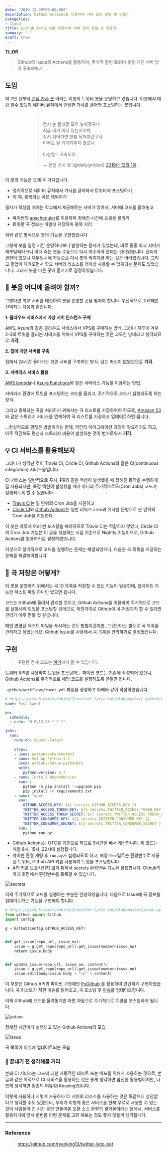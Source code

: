 ```yaml
---
date: "2019-12-29T00:00:00Z"
description: Github Actions를 이용하여 서버 없이 알림 봇 만들기
categories:
- Cloud
title: Github Actions를 이용하여 서버 없이 알림 봇 만들기
summary: " "
draft: true
---
```


__TL;DR__

> Github의 Issue와 Actions를 활용하여, 주기적 알림 트위터 봇을 개인 서버 없이 구축해보기

## 도입

약 2년 전부터 [랜덤 가사 봇](https://twitter.com/dailylyricbot) 이라는 이름의 트위터 봇을 운영하고 있습니다.
이름에서 대강 알수 있듯이 [네이버 뮤직](http://music.naver.com/)에서 랜덤한 가사를 긁어와 포스팅하는 봇입니다.

<div style="width: 100%; display: flex; justify-content: center;">
<blockquote class="twitter-tweet" data-lang="ko"><p lang="ko" dir="ltr">잠시 눈 돌리면 모두 놓치겠구나<br>지금 내가 어디 있는지조차<br>잠시 쉬어가면 한참 뒤처지겠구나<br>아무도 날 기다려주지 않으니<br><br>나상현 - 고속도로</p>&mdash; 랜덤 가사 봇 (@dailylyricbot) <a href="https://twitter.com/dailylyricbot/status/1201277326262190080?ref_src=twsrc%5Etfw">2019년 12월 1일</a></blockquote>
<script async src="https://platform.twitter.com/widgets.js" charset="utf-8"></script>
</div>

이 봇의 기능은 크게 두 가지입니다.

- 정기적으로 네이버 뮤직에서 가사를 긁어와서 트위터에 포스팅하기
- 이 때, 중복되는 곡은 제외하기

필자가 학생일 때에는 학교에서 제공해주는 서버가 있어서, 서버에 코드를 올려놓고

- 파이썬의 [apscheduler](https://apscheduler.readthedocs.io/en/latest/)를 이용하여 정해진 시간에 트윗을 올리기
- 트윗한 곡 정보는 파일에 저장하여 중복 처리

위와 같은 방식으로 봇의 기능을 구현했습니다.

그렇게 봇을 일정 기간 운영하다보니 발생하는 문제가 있었는데,
바로 종종 학교 서버가 재부팅되다보니 이때 죽은 봇을 수동으로 다시 켜주어야 한다는 것이었습니다.
관리자 권한이 없으니 재부팅시에 자동으로 다시 봇이 켜지게끔 하는 것은 어려웠습니다.
그리고 졸업이 다가오면서 학교 서버의 리소스를 더이상 사용할 수 없게되는 문제도 있었습니다.
그래서 봇을 다른 곳에 옮기기로 결정하였습니다.

## 🤖 봇을 어디에 올려야 할까?

그렇다면 학교 서버를 대신하여 봇을 운영할 곳을 찾아야 합니다.
우선적으로 고려해본 선택지는 다음과 같습니다.

__1. 클라우드 서비스에서 가상 서버 인스턴스 구매__

AWS, Azure와 같은 클라우드 서비스에서 VPS를 구매하는 방식.
그러나 하루에 겨우 2-3회 트윗을 올리는 서비스를 위해서 VPS를 구매하는 것은 과도한 낭비라고 생각되므로 __기각__.

__2. 집에 개인 서버를 구축__

집에서 24시간 돌아가는 개인 서버를 구축하는 방식.
남는 머신이 없었으므로 __기각__.

__3. 서버리스 서비스 활용__

[AWS lambda](https://aws.amazon.com/ko/lambda/)나
[Azure Functions](https://azure.microsoft.com/ko-kr/services/functions/)와 같은 서버리스 기능을 이용하는 방법.

서버리스 환경에 트윗을 포스팅하는 코드를 올리고,
주기적으로 코드가 실행되도록 하는 방식.

그리고 중복되는 곡을 처리하기 위해서는 곡 리스트를 저장하여야 하므로,
[Amazon S3](https://aws.amazon.com/ko/s3/)와 같은 스토리지 서비스를 연계하여
곡 리스트를 저장하고 업데이트하면 됩니다.

...현실적으로 괜찮은 방법이기는 한데,
약간의 마이그레이션 과정이 필요하기도 하고,
아주 적긴해도 펑션과 스토리지 비용이 발생하는 것이
번거로워서 __기각__.

## 💡 CI 서비스를 활용해보자

그러다가 생각난 것이 Travis CI, Circle CI, Github Actions와 같은 CI(continuous integration) 서비스들입니다.

CI 서비스는 일반적으로 푸시, PR와 같은 액션이 발생했을 때 정해진 동작을 수행하게끔 사용되지만,
특정 액션이 발생했을 때가 아니라 주기적으로도(Cron Jobs) 코드가 실행되도록 할 수 있습니다.

- [Travis CI](https://docs.travis-ci.com/user/cron-jobs/)는 일 단위의 Cron Job을 지원하고
- [Circle CI](https://circleci.com/docs/2.0/workflows/#nightly-example)와 [Github Actions](https://help.github.com/en/actions/automating-your-workflow-with-github-actions/workflow-syntax-for-github-actions#onschedule)는 일반 리눅스 cron과 유사한 문법으로 분 단위의 Cron Job을 지원한다.

이 봇은 하루에 여러 번 포스팅을 해야하므로
Travis CI는 적합하지 않았고,
Circle CI의 Cron Job 기능은 이 글을 작성하는 시점 기준으로
Nightly 기능이므로, Github Actions를 활용하기로 결정하였습니다.

이것으로 정기적으로 코드를 실행하는 문제는 해결되었으니,
다음은 곡 목록을 저장하는 문제를 해결해야합니다.

## 📝 곡 저장은 어떻게?

이 봇을 운영하기 위해서는
곡 ID 목록을 저장할 수 있는 기능이 필요한데,
업데이트 가능한 텍스트 파일 하나만 있으면 됩니다.

코드는 Github에 올려서 관리할 것이고,
Github Actions를 이용하여 주기적으로 코드를 실행시켜 트윗을 포스팅할 것이므로,
마찬가지로 Github에 곡 저장까지 할 수 있다면 관리가 아주 편할 것 같습니다.

매번 변경된 텍스트 파일을 푸시하는 것도 방법이겠지만,
그것보다는 별도로 곡 목록을 관리하고 싶었는데요.
Github Issue를 사용해서 곡 목록을 관리하기로 결정했습니다.

## 구현

> 구현한 전체 코드는 [여기](https://github.com/ryanking13/twitter-lyric-bot)에서 볼 수 있습니다.

트위터 API를 사용하여 트윗을 포스팅하는 파이썬 코드는 기존에 작성되어 있으니,
Github Actions로 주기적으로 해당 코드를 실행하도록 만들면 됩니다.

`.github/workflows/tweet.yml` 파일을 생성하고 아래와 같이 작성하였습니다.

<!-- {% raw %} -->
```yaml
# https://github.com/ryanking13/twitter-lyric-bot/blob/master/.github/workflows/tweet.yml
name: Post tweet

on:
  schedule:
  - cron: "0 6,13,23 * * *"

jobs:
  run:
    runs-on: ubuntu-latest
    
    steps:
    - uses: actions/checkout@v1
    - name: Set up Python 3.7
      uses: actions/setup-python@v1
      with:
        python-version: 3.7
    - name: Install dependencies
      run: |
        python -m pip install --upgrade pip
        pip install -r requirements.txt
    - name: Tweet
      env:
        GITHUB_ACCESS_KEY: ${{ secrets.GITHUB_ACCESS_KEY }}
        TWITTER_ACCESS_TOKEN_KEY: ${{ secrets.TWITTER_ACCESS_TOKEN_KEY }}
        TWITTER_ACCESS_TOKEN_SECRET: ${{ secrets.TWITTER_ACCESS_TOKEN_SECRET }}
        TWITTER_CONSUMER_KEY: ${{ secrets.TWITTER_CONSUMER_KEY }}
        TWITTER_CONSUMER_SECRET: ${{ secrets.TWITTER_CONSUMER_SECRET }}
      run: |
        python run.py
```
<!-- {% endraw %} -->

- Github Actions는 UTC를 기준으로 하므로 9시간을 빼서 계산합니다. 위 코드는 매일 8시, 15시, 22시에 실행됩니다.
- 파이썬 환경 세팅 후 `run.py`가 실행되도록 하고, 해당 스크립트는 환경변수로 제공된 트위터, Github API 키를 사용하여 트윗을 포스팅합니다.
- API 키를 노출시키지 않기 위해서 secrets 환경변수 기능을 활용합니다. Github의 아래 화면에서 환경변수를 등록할 수 있습니다.

![secrets](../../../assets/post_images/github_secrets.PNG)

이제 주기적으로 코드를 실행하는 부분은 완성하였습니다.
다음으로 Issue에 곡 정보를 업데이트하는 기능을 구현해야 합니다.

```python
# https://github.com/ryanking13/twitter-lyric-bot/blob/master/issue.py
from github import Github
import config

g = Github(config.GITHUB_ACCESS_KEY)


def get_issue(repo_url, issue_no):
    issue = g.get_repo(repo_url).get_issue(number=issue_no)
    return issue.body


def update_issue(repo_url, issue_no, content):
    issue = g.get_repo(repo_url).get_issue(number=issue_no)
    issue.edit(body=issue.body + "\n" + content)
```

이 부분은 Github API의 파이썬 구현체인 [PyGithub](https://github.com/PyGithub/PyGithub)
를 활용하여 간단하게 구현하였습니다.
곡 리스트가 적힌 이슈를 읽어오고,
곡 포스팅 후 [이슈](https://github.com/ryanking13/twitter-lyric-bot/issues/1)를 업데이트합니다.

이제 Github에 코드를 올려놓기만 하면 자동으로 주기적으로 트윗을 포스팅하게 됩니다.

![action](../../../assets/post_images/tweet_actions.PNG)

정해진 시간마다 실행되고 있는 Github Actions의 모습

![issue](../../../assets/post_images/issue_songlist.PNG)

곡 목록이 이슈에 업데이트되는 모습

### 🛑 끝내기 전 생각해볼 거리

본래 CI 서비스는 코드에 대한 자동적인 테스트 또는 배포를 위해서 사용하는 것으로,
본 글과 같은 목적으로 CI 서비스를 활용하는 것은 좋게 생각하면 참신한 활용법이지만,
나쁘게 생각하면 일종의 어뷰징(Abusing)입니다.

이렇게 사용하나 저렇게 사용하나 CI 서버의 리소스를 사용하는 것은
똑같으니 상관없다고 생각할 수도 있겠으나,
우리가 이렇게 좋은 서비스를 현재 무료로 사용할 수 있는 것이
사람들이 긴 시간 동안 만들어온 오픈 소스 문화의 결과물이라는 점에서,
서비스를 활용하기에 앞서 한번쯤 이런 문제를 고민 해보는 것도 좋지 않을까 생각합니다.

---

### Reference

> https://github.com/ryanking13/twitter-lyric-bot